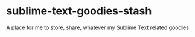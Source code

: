 sublime-text-goodies-stash
==========================

A place for me to store, share, whatever my Sublime Text related goodies
